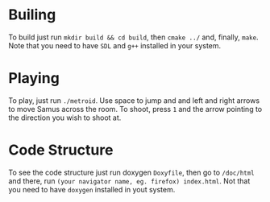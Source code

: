# Builing

To build just run `mkdir build && cd build`, then `cmake ../` and, finally, `make`. Note that you need to have `SDL` and `g++` installed in your system.

# Playing

To play, just run `./metroid`. Use space to jump and and left and right arrows to move Samus across the room. To shoot, press `1` and the arrow pointing to the direction you wish to shoot at.

# Code Structure

To see the code structure just run doxygen `Doxyfile`, then go to `/doc/html` and there, run `(your navigator name, eg. firefox) index.html`. Not that you need to have `doxygen` installed in yout system.
